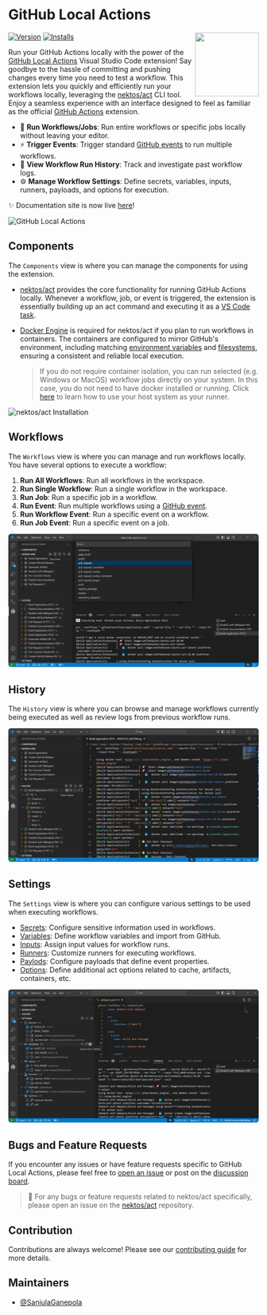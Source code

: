 # GitHub Local Actions

<img src="./icon.png" align="right" width="128" height="128">

[![Version](https://img.shields.io/visual-studio-marketplace/v/SanjulaGanepola.github-local-actions)](https://marketplace.visualstudio.com/items?itemName=SanjulaGanepola.github-local-actions)
[![Installs](https://img.shields.io/visual-studio-marketplace/i/SanjulaGanepola.github-local-actions)](https://marketplace.visualstudio.com/items?itemName=SanjulaGanepola.github-local-actions)

Run your GitHub Actions locally with the power of the [GitHub Local Actions](https://marketplace.visualstudio.com/items?itemName=SanjulaGanepola.github-local-actions) Visual Studio Code extension! Say goodbye to the hassle of committing and pushing changes every time you need to test a workflow. This extension lets you quickly and efficiently run your workflows locally, leveraging the [nektos/act](https://github.com/nektos/act) CLI tool. Enjoy a seamless experience with an interface designed to feel as familiar as the official [GitHub Actions](https://marketplace.visualstudio.com/items?itemName=GitHub.vscode-github-actions) extension.

* 🚀 **Run Workflows/Jobs**: Run entire workflows or specific jobs locally without leaving your editor.
* ⚡ **Trigger Events**: Trigger standard [GitHub events](https://docs.github.com/en/actions/writing-workflows/choosing-when-your-workflow-runs/events-that-trigger-workflows) to run multiple workflows.
* 📖 **View Workflow Run History**: Track and investigate past workflow logs.
* ⚙️ **Manage Workflow Settings**: Define secrets, variables, inputs, runners, payloads, and options for execution.

✨ Documentation site is now live [here](https://sanjulaganepola.github.io/github-local-actions-docs/)!

![GitHub Local Actions](https://raw.githubusercontent.com/SanjulaGanepola/github-local-actions/main/images/github-local-actions.gif)

## Components

The `Components` view is where you can manage the components for using the extension.

* [nektos/act](https://github.com/nektos/act) provides the core functionality for running GitHub Actions locally. Whenever a workflow, job, or event is triggered, the extension is essentially building up an act command and executing it as a [VS Code task](https://code.visualstudio.com/docs/editor/tasks). 
* [Docker Engine](https://docs.docker.com/engine/) is required for nektos/act if you plan to run workflows in containers. The containers are configured to mirror GitHub's environment, including matching [environment variables](https://docs.github.com/en/actions/writing-workflows/choosing-what-your-workflow-does/store-information-in-variables#default-environment-variables) and [filesystems](https://docs.github.com/en/actions/using-github-hosted-runners/using-github-hosted-runners#file-systems), ensuring a consistent and reliable local execution. 

    > If you do not require container isolation, you can run selected (e.g. Windows or MacOS) workflow jobs directly on your system. In this case, you do not need to have docker installed or running. Click [here](https://sanjulaganepola.github.io/github-local-actions-docs/usage/settings/#runners) to learn how to use your host system as your runner.


![nektos/act Installation](https://raw.githubusercontent.com/SanjulaGanepola/github-local-actions/main/images/components-view.png)

## Workflows

The `Workflows` view is where you can manage and run workflows locally. You have several options to execute a workflow:

1. **Run All Workflows**: Run all workflows in the workspace.
2. **Run Single Workflow**: Run a single workflow in the workspace.
3. **Run Job**: Run a specific job in a workflow.
4. **Run Event**: Run multiple workflows using a [GitHub event](https://docs.github.com/en/actions/writing-workflows/choosing-when-your-workflow-runs/events-that-trigger-workflows).
5. **Run Workflow Event**: Run a specific event on a workflow.
6. **Run Job Event**: Run a specific event on a job.

![Workflows View](https://raw.githubusercontent.com/SanjulaGanepola/github-local-actions/main/images/workflows-view.png)

## History

The `History` view is where you can browse and manage workflows currently being executed as well as review logs from previous workflow runs.

![History View](https://raw.githubusercontent.com/SanjulaGanepola/github-local-actions/main/images/history-view.png)

## Settings

The `Settings` view is where you can configure various settings to be used when executing workflows.

* [Secrets](https://sanjulaganepola.github.io/github-local-actions-docs/usage/settings/#secrets): Configure sensitive information used in workflows.
* [Variables](https://sanjulaganepola.github.io/github-local-actions-docs/usage/settings/#variables): Define workflow variables and import from GitHub.
* [Inputs](https://sanjulaganepola.github.io/github-local-actions-docs/usage/settings/#inputs): Assign input values for workflow runs.
* [Runners](https://sanjulaganepola.github.io/github-local-actions-docs/usage/settings/#runners): Customize runners for executing workflows.
* [Paylods](https://sanjulaganepola.github.io/github-local-actions-docs/usage/settings/#payloads): Configure payloads that define event properties.
* [Options](https://sanjulaganepola.github.io/github-local-actions-docs/usage/settings/#options): Define additional act options related to cache, artifacts, containers, etc.

![Settings View](https://raw.githubusercontent.com/SanjulaGanepola/github-local-actions/main/images/settings-view.png)

## Bugs and Feature Requests

If you encounter any issues or have feature requests specific to GitHub Local Actions, please feel free to [open an issue](https://github.com/SanjulaGanepola/github-local-actions/issues) or post on the [discussion board](https://github.com/SanjulaGanepola/github-local-actions/discussions).

> 🚨 For any bugs or feature requests related to nektos/act specifically, please open an issue on the [nektos/act](https://github.com/nektos/act/issues) repository.

## Contribution

Contributions are always welcome! Please see our [contributing guide](https://github.com/SanjulaGanepola/github-local-actions/blob/main/CONTRIBUTING.md) for more details.

## Maintainers

* [@SanjulaGanepola](https://github.com/SanjulaGanepola)